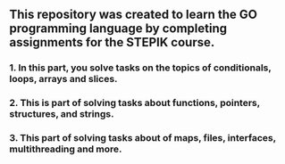 ## This repository was created to learn the GO programming language by completing assignments for the STEPIK course.
### 1. In this part, you solve tasks on the topics of conditionals, loops, arrays and slices.
### 2. This is part of solving tasks about functions, pointers, structures, and strings.
### 3. This part of solving tasks about of maps, files, interfaces, multithreading and more.

